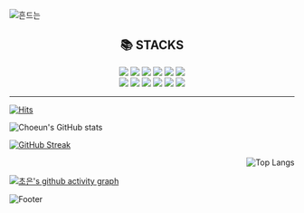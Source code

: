 

 ![ 흔드는 ](https://capsule-render.vercel.app/api?type=waving&fontColor=ffffff&height=200&text=✨LEE&nbsp;CHO&nbsp;EUN✨&fontAlignY=40&color=gradient&animation=blinking)

<div align=center>
 
  <h2>📚 STACKS</h2>

<div align=center>
  <img src="https://img.shields.io/badge/java-007396?style=for-the-badge&logo=java&logoColor=white">
  <img src="https://img.shields.io/badge/html5-E34F26?style=for-the-badge&logo=html5&logoColor=white">
  <img src="https://img.shields.io/badge/css-1572B6?style=for-the-badge&logo=css3&logoColor=white">
  <img src="https://img.shields.io/badge/javascript-F7DF1E?style=for-the-badge&logo=javascript&logoColor=black">
  <img src="https://img.shields.io/badge/jquery-0769AD?style=for-the-badge&logo=jquery&logoColor=white">
  <img src="https://img.shields.io/badge/oracle-F80000?style=for-the-badge&logo=oracle&logoColor=white">
  <br>
  <img src="https://img.shields.io/badge/spring-6DB33F?style=for-the-badge&logo=spring&logoColor=white">
  <img src="https://img.shields.io/badge/springboot-6DB33F?style=for-the-badge&logo=springboot&logoColor=white">
  <img src="https://img.shields.io/badge/bootstrap-7952B3?style=for-the-badge&logo=bootstrap&logoColor=white">
  <img src="https://img.shields.io/badge/apache tomcat-F8DC75?style=for-the-badge&logo=apachetomcat&logoColor=white">
  <img src="https://img.shields.io/badge/github-181717?style=for-the-badge&logo=github&logoColor=white">
  <img src="https://img.shields.io/badge/git-F05032?style=for-the-badge&logo=git&logoColor=white">
  
</div>
  
  <!--
**** is a ✨ _special_ ✨ repository because its `README.md` (this file) appears on your GitHub profile.
Here are some ideas to get you started:
- 🔭 I’m currently working on ...
- 🌱 I’m currently learning ...
- 👯 I’m looking to collaborate on ...
- 🤔 I’m looking for help with ...
- 💬 Ask me about ...
- 📫 How to reach me: ...
- 😄 Pronouns: ...
- ⚡ Fun fact: ...
-->
  </div>
  <hr>
  
  
  [![Hits](https://hits.seeyoufarm.com/api/count/incr/badge.svg?url=https%3A%2F%2Fgithub.com%2F2CHOEUN&count_bg=%2384836D&title_bg=%23000000&icon=iconify.svg&icon_color=%23FFFFFF&title=cho&edge_flat=false)](https://hits.seeyoufarm.com)
 
 <div align="left"> 

 ![Choeun's GitHub stats](https://github-readme-stats.vercel.app/api?username=2choeun&show_icons=true&theme=radical)

   
[![ GitHub Streak ](https://streak-stats.demolab.com?user=2choeun&theme=algolia&border_radius=4.6&date_format=%5BY.%5Dn.j)](https://git.io/streak-stats)

 </div>
 <div align="right">
  
![Top Langs](https://github-readme-stats.vercel.app/api/top-langs/?username=2choeun&layout=demo&theme=onedark)
  
 </div>
 
  [![초은's github activity graph](https://github-readme-activity-graph.cyclic.app/graph?username=2choeun&theme=rogue)](https://github.com/ashutosh00710/github-readme-activity-graph)


  
![Footer](https://capsule-render.vercel.app/api?type=waving&color=auto&height=200&section=footer&text=THANK&nbsp;YOU&fontColor=ffffff)

 </div>
